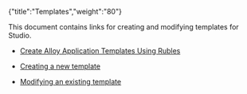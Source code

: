 {"title":"Templates","weight":"80"}

This document contains links for creating and modifying templates for Studio.

* [Create Alloy Application Templates Using Rubles](/docs/appc/Axway_Appcelerator_Studio/Axway_Appcelerator_Studio_Guide/Customizing_Studio/Templates/Create_Alloy_Application_Templates_Using_Rubles/)

* [Creating a new template](/docs/appc/Axway_Appcelerator_Studio/Axway_Appcelerator_Studio_Guide/Customizing_Studio/Templates/Creating_a_new_template/)

* [Modifying an existing template](/docs/appc/Axway_Appcelerator_Studio/Axway_Appcelerator_Studio_Guide/Customizing_Studio/Templates/Modifying_an_existing_template/)
